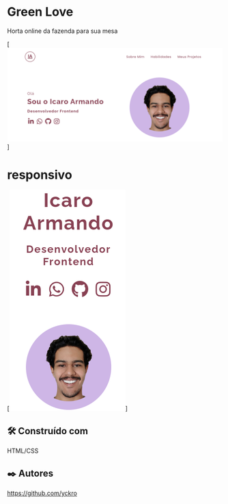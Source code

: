 # Green Love

Horta online da fazenda para sua mesa

[<img src="./src/images/perfil.png" alt="horta">]

# responsivo

[<img src="./src/images/responsivo.png" alt="horta">]

## 🛠️ Construído com

HTML/CSS

## ✒️ Autores

https://github.com/yckro